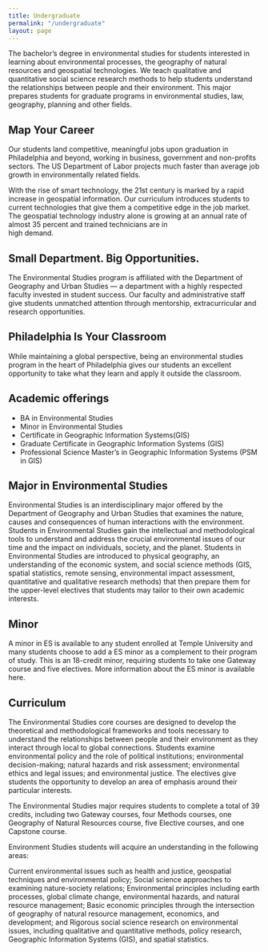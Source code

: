 ```yaml
---
title: Undergraduate
permalink: "/undergraduate"
layout: page
---
```

The bachelor’s degree in environmental studies for students interested in learning about environmental processes, the geography of natural resources and geospatial technologies. We teach qualitative and quantitative social science research methods to help students understand the relationships between people and their environment. This major prepares students for graduate programs in environmental studies, law, geography, planning and other fields.

## Map Your Career

Our students land competitive, meaningful jobs upon  graduation in Philadelphia and beyond, working in business, government and non-profits sectors. The US Department of Labor projects much faster than average job growth in  environmentally related fields.

With the rise of smart technology, the 21st century is marked by a rapid increase in geospatial information. Our curriculum introduces students to current technologies that give them a competitive edge in the job market. The geospatial  technology industry alone is growing at an annual rate of  almost 35 percent and trained technicians are in  
high demand.

## Small Department. Big Opportunities.

The Environmental Studies program is affiliated with the Department of Geography and Urban Studies — a department with a highly respected faculty invested in student success. Our faculty and administrative staff give students unmatched attention through mentorship,  extracurricular and research opportunities.

## Philadelphia Is Your Classroom

While maintaining a global perspective, being an  environmental studies program in the heart of Philadelphia gives our students an excellent opportunity to take what they learn and apply it outside the classroom.

## Academic offerings

 - BA in Environmental Studies
 - Minor in Environmental Studies
 - Certificate in Geographic Information Systems(GIS)
 - Graduate Certificate in Geographic Information Systems (GIS)
 - Professional Science Master’s in Geographic Information Systems (PSM in GIS)
 
## Major in Environmental Studies

Environmental Studies is an interdisciplinary major offered by the Department of Geography and Urban Studies that examines the nature, causes and consequences of human interactions with the environment. Students in Environmental Studies gain the intellectual and methodological tools to understand and address the crucial environmental issues of our time and the impact on individuals, society, and the planet. Students in Environmental Studies are introduced to physical geography, an understanding of the economic system, and social science methods (GIS, spatial statistics, remote sensing, environmental impact assessment, quantitative and qualitative research methods) that then prepare them for the upper-level electives that students may tailor to their own academic interests.

## Minor

A minor in ES is available to any student enrolled at Temple University and many students choose to add a ES minor as a complement to their program of study. This is an 18-credit minor, requiring students to take one Gateway course and five electives. More information about the ES minor is available here.

## Curriculum

The Environmental Studies core courses are designed to develop the theoretical and methodological frameworks and tools necessary to understand the relationships between people and their environment as they interact through local to global connections.  Students examine environmental policy and the role of political institutions; environmental decision-making; natural hazards and risk assessment; environmental ethics and legal issues; and environmental justice. The electives give students the opportunity to develop an area of emphasis around their particular interests.

The Environmental Studies major requires students to complete a total of 39 credits, including two Gateway courses, four Methods courses, one Geography of Natural Resources course, five Elective courses, and one Capstone course.

Environment Studies students will acquire an understanding in the following areas:

Current environmental issues such as health and justice, geospatial techniques and environmental policy;
Social science approaches to examining nature-society relations;
Environmental principles including earth processes, global climate change, environmental hazards, and natural resource management;
Basic economic principles through the intersection of geography of natural resource management, economics, and development; and
Rigorous social science research on environmental issues, including qualitative and quantitative methods, policy research, Geographic Information Systems (GIS), and spatial statistics.
